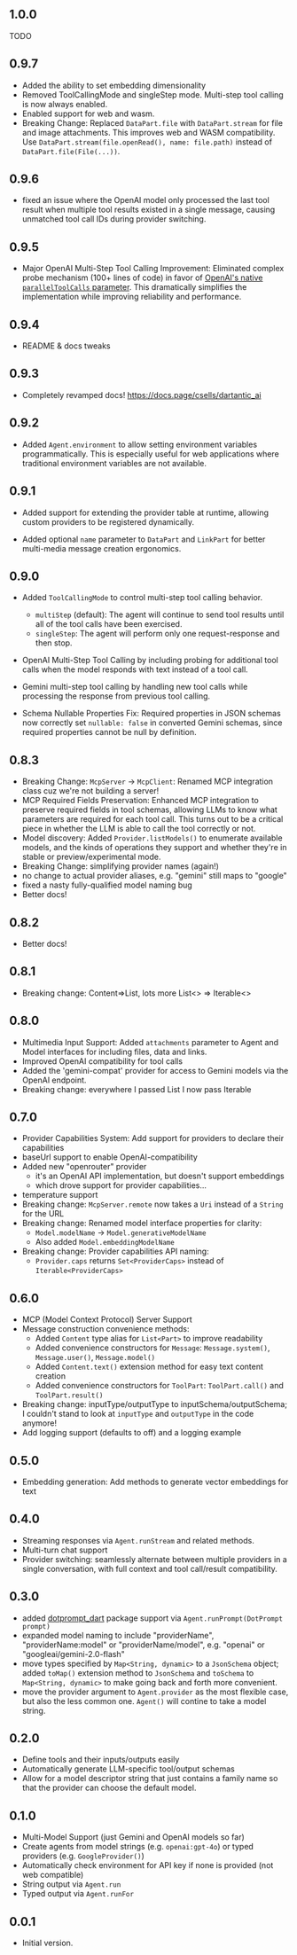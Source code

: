 ## 1.0.0

TODO

## 0.9.7

- Added the ability to set embedding dimensionality
- Removed ToolCallingMode and singleStep mode. Multi-step tool calling is now
  always enabled.
- Enabled support for web and wasm.
- Breaking Change: Replaced `DataPart.file` with `DataPart.stream` for file and
  image attachments. This improves web and WASM compatibility. Use
  `DataPart.stream(file.openRead(), name: file.path)` instead of
  `DataPart.file(File(...))`.

## 0.9.6

- fixed an issue where the OpenAI model only processed the last tool result when
  multiple tool results existed in a single message, causing unmatched tool call
  IDs during provider switching.

## 0.9.5

- Major OpenAI Multi-Step Tool Calling Improvement: Eliminated complex probe
  mechanism (100+ lines of code) in favor of [OpenAI's native
  `parallelToolCalls`
  parameter](https://pub.dev/documentation/openai_dart/latest/openai_dart/CreateChatCompletionRequest/parallelToolCalls.html).
  This dramatically simplifies the implementation while improving reliability
  and performance.

## 0.9.4

- README & docs tweaks

## 0.9.3

- Completely revamped docs! https://docs.page/csells/dartantic_ai

## 0.9.2

- Added `Agent.environment` to allow setting environment variables
  programmatically. This is especially useful for web applications where
  traditional environment variables are not available.

## 0.9.1

- Added support for extending the provider table at runtime, allowing custom
  providers to be registered dynamically.

- Added optional `name` parameter to `DataPart` and `LinkPart` for better
  multi-media message creation ergonomics.

## 0.9.0

- Added `ToolCallingMode` to control multi-step tool calling behavior.
  - `multiStep` (default): The agent will continue to send tool results until
    all of the tool calls have been exercised.
  - `singleStep`: The agent will perform only one request-response and then
    stop.

- OpenAI Multi-Step Tool Calling by including probing for additional tool calls
  when the model responds with text instead of a tool call.

- Gemini multi-step tool calling by handling new tool calls while processing the
  response from previous tool calling.

- Schema Nullable Properties Fix: Required properties in JSON schemas now
  correctly set `nullable: false` in converted Gemini schemas, since required
  properties cannot be null by definition.

## 0.8.3

- Breaking Change: `McpServer` → `McpClient`: Renamed MCP integration class cuz
  we're not building a server!
- MCP Required Fields Preservation: Enhanced MCP integration to preserve
  required fields in tool schemas, allowing LLMs to know what parameters are
  required for each tool call. This turns out to be a critical piece in whether
  the LLM is able to call the tool correctly or not.
- Model discovery: Added `Provider.listModels()` to enumerate available models,
  and the kinds of operations they support and whether they're in stable or
  preview/experimental mode.
- Breaking Change: simplifying provider names (again!)
- no change to actual provider aliases, e.g. "gemini" still maps to "google"
- fixed a nasty fully-qualified model naming bug
- Better docs!

## 0.8.2

- Better docs!

## 0.8.1

- Breaking change: Content=>List<Part>, lots more List<> => Iterable<>

## 0.8.0

- Multimedia Input Support: Added `attachments` parameter to Agent and Model
  interfaces for including files, data and links.
- Improved OpenAI compatibility for tool calls
- Added the 'gemini-compat' provider for access to Gemini models via the OpenAI
  endpoint.
- Breaking change: everywhere I passed List<Message> I now pass
  Iterable<Message>

## 0.7.0

- Provider Capabilities System: Add support for providers to declare their
  capabilities
- baseUrl support to enable OpenAI-compatibility
- Added new "openrouter" provider
  - it's an OpenAI API implementation, but doesn't support embeddings
  - which drove support for provider capabilities...
- temperature support
- Breaking change: `McpServer.remote` now takes a `Uri` instead of a `String`
  for the URL
- Breaking change: Renamed model interface properties for clarity:
  - `Model.modelName` → `Model.generativeModelName`
  - Also added `Model.embeddingModelName`
- Breaking change: Provider capabilities API naming:
  - `Provider.caps` returns `Set<ProviderCaps>` instead of
    `Iterable<ProviderCaps>`

## 0.6.0

- MCP (Model Context Protocol) Server Support
- Message construction convenience methods:
  - Added `Content` type alias for `List<Part>` to improve readability
  - Added convenience constructors for `Message`: `Message.system()`,
    `Message.user()`, `Message.model()`
  - Added `Content.text()` extension method for easy text content creation
  - Added convenience constructors for `ToolPart`: `ToolPart.call()` and
    `ToolPart.result()`
- Breaking change: inputType/outputType to inputSchema/outputSchema; I couldn't
  stand to look at `inputType` and `outputType` in the code anymore!
- Add logging support (defaults to off) and a logging example

## 0.5.0

- Embedding generation: Add methods to generate vector embeddings for text

## 0.4.0

- Streaming responses via `Agent.runStream` and related methods.
- Multi-turn chat support
- Provider switching: seamlessly alternate between multiple providers in a
  single conversation, with full context and tool call/result compatibility.

## 0.3.0

- added [dotprompt_dart](https://pub.dev/packages/dotprompt_dart) package
  support via `Agent.runPrompt(DotPrompt prompt)`
- expanded model naming to include "providerName", "providerName:model" or
  "providerName/model", e.g. "openai" or "googleai/gemini-2.0-flash"
- move types specified by `Map<String, dynamic>` to a `JsonSchema` object; added
  `toMap()` extension method to `JsonSchema` and `toSchema` to `Map<String,
  dynamic>` to make going back and forth more convenient.
- move the provider argument to `Agent.provider` as the most flexible case, but
  also the less common one. `Agent()` will contine to take a model string.

## 0.2.0

- Define tools and their inputs/outputs easily
- Automatically generate LLM-specific tool/output schemas
- Allow for a model descriptor string that just contains a family name so that
  the provider can choose the default model.

## 0.1.0

- Multi-Model Support (just Gemini and OpenAI models so far)
- Create agents from model strings (e.g. `openai:gpt-4o`) or typed providers
  (e.g. `GoogleProvider()`)
- Automatically check environment for API key if none is provided (not web
  compatible)
- String output via `Agent.run`
- Typed output via `Agent.runFor`

## 0.0.1

- Initial version.
